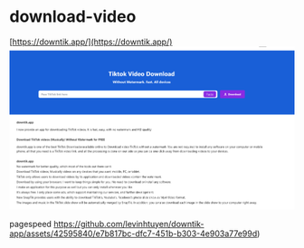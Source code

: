 # download-video
[https://downtik.app/](https://downtik.app/)
![Alt text](readme.png)

pagespeed
https://github.com/levinhtuyen/downtik-app/assets/42595840/e7b817bc-dfc7-451b-b303-4e903a77e99d)
